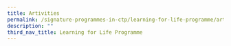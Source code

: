 ```yaml
---
title: Artivities
permalink: /signature-programmes-in-ctp/learning-for-life-programme/artivities/
description: ""
third_nav_title: Learning for Life Programme
---
```

